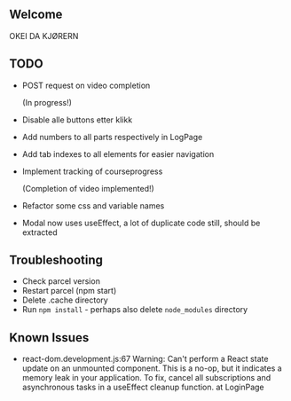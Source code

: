 ## Welcome
OKEI DA KJØRERN

## TODO
* POST request on video completion
 
   (In progress!)
* Disable alle buttons etter klikk
* Add numbers to all parts respectively in LogPage
* Add tab indexes to all elements for easier navigation
* Implement tracking of courseprogress
 
   (Completion of video implemented!)
* Refactor some css and variable names
* Modal now uses useEffect, a lot of duplicate code still, should be extracted
   
## Troubleshooting

* Check parcel version
* Restart parcel (npm start)
* Delete .cache directory
* Run `npm install` - perhaps also delete `node_modules` directory

## Known Issues
* react-dom.development.js:67 Warning: Can't perform a React state update on an unmounted component. This is a no-op, but it indicates a memory leak in your application. To fix, cancel all subscriptions and asynchronous tasks in a useEffect cleanup function.
      at LoginPage
